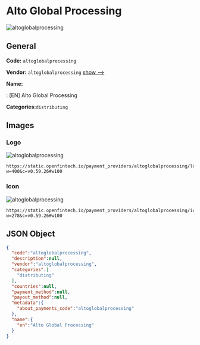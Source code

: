 
# Alto Global Processing 
![altoglobalprocessing](https://static.openfintech.io/payment_providers/altoglobalprocessing/logo.svg?w=400&c=v0.59.26#w100)  

## General 
 
**Code:** `altoglobalprocessing` 
 
**Vendor:** `altoglobalprocessing` [show -->](/vendors/altoglobalprocessing/) 
 
**Name:** 
 
:	[EN] Alto Global Processing 
 
**Categories:**`distributing` 
 

## Images 

### Logo 
 
![altoglobalprocessing](https://static.openfintech.io/payment_providers/altoglobalprocessing/logo.svg?w=400&c=v0.59.26#w100)  

```
https://static.openfintech.io/payment_providers/altoglobalprocessing/logo.svg?w=400&c=v0.59.26#w100
```  

### Icon 
 
![altoglobalprocessing](https://static.openfintech.io/payment_providers/altoglobalprocessing/icon.svg?w=278&c=v0.59.26#w100)  

```
https://static.openfintech.io/payment_providers/altoglobalprocessing/icon.svg?w=278&c=v0.59.26#w100
```  

## JSON Object 

```json
{
  "code":"altoglobalprocessing",
  "description":null,
  "vendor":"altoglobalprocessing",
  "categories":[
    "distributing"
  ],
  "countries":null,
  "payment_method":null,
  "payout_method":null,
  "metadata":{
    "about_payments_code":"altoglobalprocessing"
  },
  "name":{
    "en":"Alto Global Processing"
  }
}
```  
